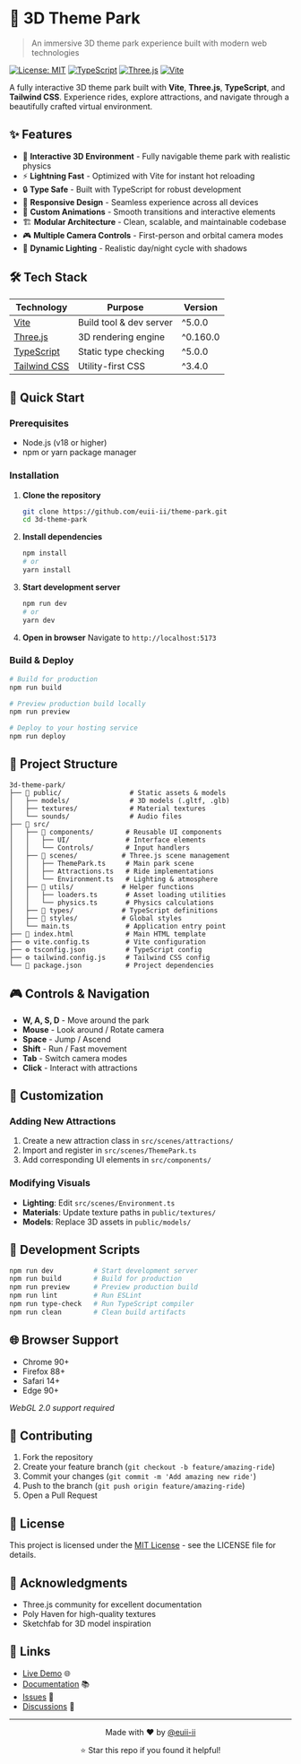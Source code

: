 # 🎢 3D Theme Park

> An immersive 3D theme park experience built with modern web technologies

[![License: MIT](https://img.shields.io/badge/License-MIT-yellow.svg)](https://opensource.org/licenses/MIT)
[![TypeScript](https://img.shields.io/badge/TypeScript-007ACC?logo=typescript&logoColor=white)](https://www.typescriptlang.org/)
[![Three.js](https://img.shields.io/badge/Three.js-000000?logo=three.js&logoColor=white)](https://threejs.org/)
[![Vite](https://img.shields.io/badge/Vite-646CFF?logo=vite&logoColor=white)](https://vitejs.dev/)

A fully interactive 3D theme park built with **Vite**, **Three.js**, **TypeScript**, and **Tailwind CSS**. Experience rides, explore attractions, and navigate through a beautifully crafted virtual environment.

## ✨ Features

- 🎯 **Interactive 3D Environment** - Fully navigable theme park with realistic physics
- ⚡ **Lightning Fast** - Optimized with Vite for instant hot reloading
- 🔒 **Type Safe** - Built with TypeScript for robust development
- 📱 **Responsive Design** - Seamless experience across all devices
- 🎨 **Custom Animations** - Smooth transitions and interactive elements
- 🏗️ **Modular Architecture** - Clean, scalable, and maintainable codebase
- 🎮 **Multiple Camera Controls** - First-person and orbital camera modes
- 🌅 **Dynamic Lighting** - Realistic day/night cycle with shadows

## 🛠️ Tech Stack

| Technology | Purpose | Version |
|------------|---------|---------|
| [Vite](https://vitejs.dev/) | Build tool & dev server | ^5.0.0 |
| [Three.js](https://threejs.org/) | 3D rendering engine | ^0.160.0 |
| [TypeScript](https://www.typescriptlang.org/) | Static type checking | ^5.0.0 |
| [Tailwind CSS](https://tailwindcss.com/) | Utility-first CSS | ^3.4.0 |

## 🚀 Quick Start

### Prerequisites

- Node.js (v18 or higher)
- npm or yarn package manager

### Installation

1. **Clone the repository**
   ```bash
   git clone https://github.com/euii-ii/theme-park.git
   cd 3d-theme-park
   ```

2. **Install dependencies**
   ```bash
   npm install
   # or
   yarn install
   ```

3. **Start development server**
   ```bash
   npm run dev
   # or
   yarn dev
   ```

4. **Open in browser**
   Navigate to `http://localhost:5173`

### Build & Deploy

```bash
# Build for production
npm run build

# Preview production build locally
npm run preview

# Deploy to your hosting service
npm run deploy
```

## 📁 Project Structure

```
3d-theme-park/
├── 📁 public/                 # Static assets & models
│   ├── models/               # 3D models (.gltf, .glb)
│   ├── textures/             # Material textures
│   └── sounds/               # Audio files
├── 📁 src/
│   ├── 📁 components/        # Reusable UI components
│   │   ├── UI/              # Interface elements
│   │   └── Controls/        # Input handlers
│   ├── 📁 scenes/           # Three.js scene management
│   │   ├── ThemePark.ts     # Main park scene
│   │   ├── Attractions.ts   # Ride implementations
│   │   └── Environment.ts   # Lighting & atmosphere
│   ├── 📁 utils/            # Helper functions
│   │   ├── loaders.ts       # Asset loading utilities
│   │   └── physics.ts       # Physics calculations
│   ├── 📁 types/            # TypeScript definitions
│   ├── 📁 styles/           # Global styles
│   └── main.ts              # Application entry point
├── 📄 index.html             # Main HTML template
├── ⚙️ vite.config.ts         # Vite configuration
├── ⚙️ tsconfig.json          # TypeScript config
├── ⚙️ tailwind.config.js     # Tailwind CSS config
└── 📄 package.json           # Project dependencies
```

## 🎮 Controls & Navigation

- **W, A, S, D** - Move around the park
- **Mouse** - Look around / Rotate camera
- **Space** - Jump / Ascend
- **Shift** - Run / Fast movement
- **Tab** - Switch camera modes
- **Click** - Interact with attractions

## 🎨 Customization

### Adding New Attractions

1. Create a new attraction class in `src/scenes/attractions/`
2. Import and register in `src/scenes/ThemePark.ts`
3. Add corresponding UI elements in `src/components/`

### Modifying Visuals

- **Lighting**: Edit `src/scenes/Environment.ts`
- **Materials**: Update texture paths in `public/textures/`
- **Models**: Replace 3D assets in `public/models/`

## 🔧 Development Scripts

```bash
npm run dev          # Start development server
npm run build        # Build for production
npm run preview      # Preview production build
npm run lint         # Run ESLint
npm run type-check   # Run TypeScript compiler
npm run clean        # Clean build artifacts
```

## 🌐 Browser Support

- Chrome 90+
- Firefox 88+
- Safari 14+
- Edge 90+

*WebGL 2.0 support required*

## 🤝 Contributing

1. Fork the repository
2. Create your feature branch (`git checkout -b feature/amazing-ride`)
3. Commit your changes (`git commit -m 'Add amazing new ride'`)
4. Push to the branch (`git push origin feature/amazing-ride`)
5. Open a Pull Request

## 📝 License

This project is licensed under the [MIT License](LICENSE) - see the LICENSE file for details.

## 🙏 Acknowledgments

- Three.js community for excellent documentation
- Poly Haven for high-quality textures
- Sketchfab for 3D model inspiration

## 🔗 Links

- [Live Demo](https://your-live-demo-link.com) 🌐
- [Documentation](https://github.com/euii-ii/theme-park/wiki) 📚
- [Issues](https://github.com/euii-ii/theme-park/issues) 🐛
- [Discussions](https://github.com/euii-ii/theme-park/discussions) 💬

---

<div align="center">
  <p>Made with ❤️ by <a href="https://github.com/euii-ii">@euii-ii</a></p>
  <p>⭐ Star this repo if you found it helpful!</p>
</div>
